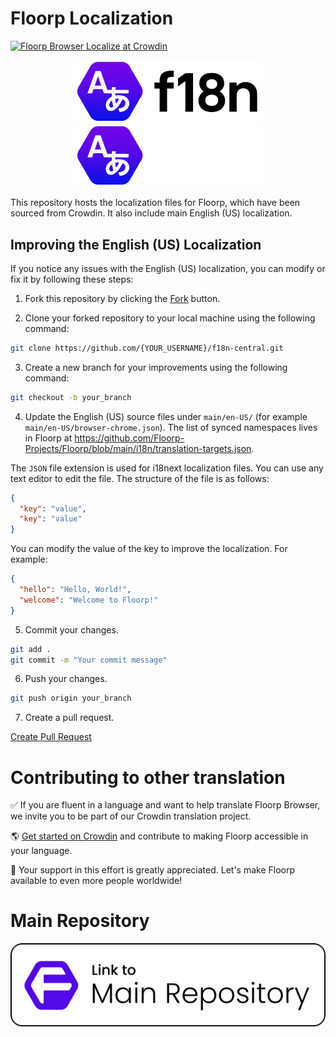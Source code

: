 # Floorp Localization

<a href="https://crowdin.com/project/floorp-browser" rel="nofollow">
  <img style="width:140;height:40px" src="https://badges.crowdin.net/badge/light/crowdin-on-dark.png#gh-dark-mode-only" alt="Floorp Browser Localize at Crowdin" />
</a>

<p align="center">
<img src="assets/Floorp_Logo_f18n_Light.svg#gh-light-mode-only" width="300px"></img>
<img src="assets/Floorp_Logo_f18n_Dark.svg#gh-dark-mode-only" width="300px"></img>
</p>

This repository hosts the localization files for Floorp, which have been sourced from Crowdin. It also include main English (US) localization.

## Improving the English (US) Localization

If you notice any issues with the English (US) localization, you can modify or fix it by following these steps:

1. Fork this repository by clicking the [Fork](https://github.com/Floorp-Projects/f18n-central/fork) button.

2. Clone your forked repository to your local machine using the following command:

```bash
git clone https://github.com/{YOUR_USERNAME}/f18n-central.git
```

3. Create a new branch for your improvements using the following command:

```bash
git checkout -b your_branch
```

4. Update the English (US) source files under `main/en-US/` (for example `main/en-US/browser-chrome.json`). The list of synced namespaces lives in Floorp at https://github.com/Floorp-Projects/Floorp/blob/main/i18n/translation-targets.json.

The `JSON` file extension is used for i18next localization files. You can use any text editor to edit the file. The structure of the file is as follows:

```json
{
  "key": "value",
  "key": "value"
}
```

You can modify the value of the key to improve the localization. For example:

```json
{
  "hello": "Hello, World!",
  "welcome": "Welcome to Floorp!"
}
```

5. Commit your changes.

```bash
git add .
git commit -m "Your commit message"
```

6. Push your changes.

```bash
git push origin your_branch
```

7. Create a pull request.

[Create Pull Request](https://github.com/Floorp-Projects/f18n-central/compare)

# Contributing to other translation

✅ If you are fluent in a language and want to help translate Floorp Browser, we invite you to be part of our Crowdin translation project.

🌎 [Get started on Crowdin](https://crowdin.com/project/floorp-browser) and contribute to making Floorp accessible in your language.

🙏 Your support in this effort is greatly appreciated. Let's make Floorp available to even more people worldwide!

# Main Repository

[![Link to Main Repository](assets/Link2MainRepo.svg)](https://github.com/Floorp-Projects/Floorp)

